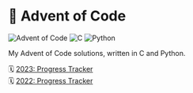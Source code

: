 # 🎄 Advent of Code
![Advent of Code](https://img.shields.io/badge/Advent_of_Code-54c637?style=flat-square&logo=adventofcode)
![C](https://img.shields.io/badge/C-grey?style=flat-square&logo=c&logoColor=white)
![Python](https://img.shields.io/badge/Python-grey?style=flat-square&logo=python&logoColor=white)

My Advent of Code solutions, written in C and Python.

🗓️ [2023: Progress Tracker](./2023/README.md) \
🗓️ [2022: Progress Tracker](./2022/README.md)
